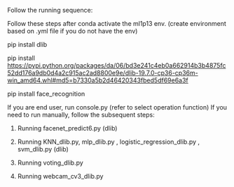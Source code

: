 Follow the running sequence: 

Follow these steps after conda activate the ml1p13 env. (create environment based on .yml file if you do not have the env)

pip install dlib

pip install https://pypi.python.org/packages/da/06/bd3e241c4eb0a662914b3b4875fc52dd176a9db0d4a2c915ac2ad8800e9e/dlib-19.7.0-cp36-cp36m-win_amd64.whl#md5=b7330a5b2d46420343fbed5df69e6a3f

pip install face_recognition

If you are end user, run console.py (refer to select operation function)
If you need to run manually, follow the subsequent steps:


1.  Running facenet_predict6.py (dlib)
   
2.  Running KNN_dlib.py, mlp_dlib.py , logistic_regression_dlib.py , svm_dlib.py (dlib)
   
3.  Running voting_dlib.py 
   
4. Running webcam_cv3_dlib.py
